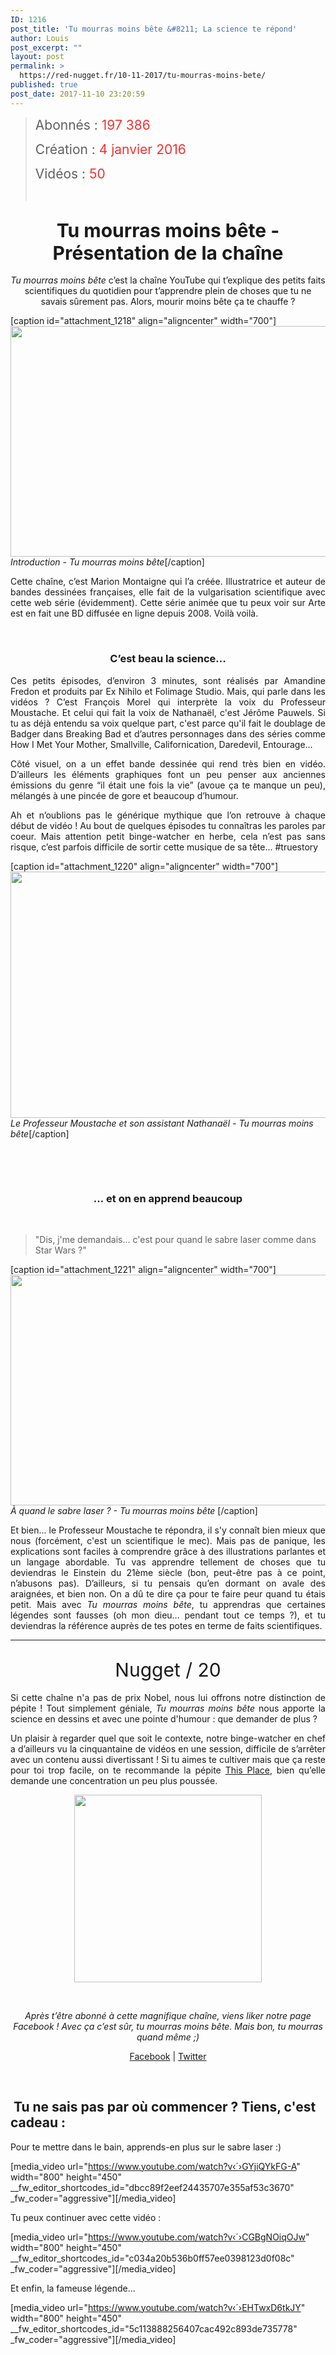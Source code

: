 ```yaml
---
ID: 1216
post_title: 'Tu mourras moins bête &#8211; La science te répond'
author: Louis
post_excerpt: ""
layout: post
permalink: >
  https://red-nugget.fr/10-11-2017/tu-mourras-moins-bete/
published: true
post_date: 2017-11-10 23:20:59
---
```

<blockquote><span style="font-size: 21px;">Abonnés : <span style="color: #f43131;">197 386</span></span>

<span style="font-size: 21px;">Création :&nbsp;<span style="color: #f43131;">4 janvier 2016</span></span>

<span style="font-size: 21px;">Vidéos : <span style="color: #f43131;">50</span></span>
<p style="text-align: center;">&nbsp;</p>
</blockquote>
<h2 style="text-align: center;"><span style="font-size: 30px;">Tu mourras moins bête - Présentation de la chaîne</span></h2>
<p style="text-align: center;"><span style="font-weight: 400;"><em>Tu mourras moins bête</em> c’est la chaîne YouTube qui t’explique des petits faits scientifiques du quotidien pour t’apprendre plein de choses que tu ne savais sûrement pas. Alors, mourir moins bête ça te chauffe ?</span></p>
<p style="text-align: center;"><span style="font-weight: 400;">
</span></p>


[caption id="attachment_1218" align="aligncenter" width="700"]<img class="wp-image-1218" src="https://red-nugget.fr/wp-content/uploads/2017/11/TMMB_Intro.gif" alt="" width="700" height="369"> <em>Introduction - Tu mourras moins bête</em>[/caption]
<p style="text-align: justify;"><span style="font-weight: 400;">Cette chaîne, c’est Marion Montaigne qui l’a créée. Illustratrice et auteur de bandes dessinées françaises, elle fait de la vulgarisation scientifique avec cette web série (évidemment). Cette série animée que tu peux voir sur Arte est en fait une BD diffusée en ligne depuis 2008. Voilà voilà.</span></p>
&nbsp;
<h3 style="text-align: center;">C’est beau la science...</h3>
<p style="text-align: justify;"><span style="font-weight: 400;">Ces petits épisodes, d’environ 3 minutes, sont réalisés par Amandine Fredon et produits par Ex Nihilo et Folimage Studio. Mais, qui parle dans les vidéos ? C’est François Morel qui interprète la voix du Professeur Moustache. Et celui qui fait la voix de Nathanaël, c'est Jérôme Pauwels. Si tu as déjà entendu sa voix quelque part, c'est parce qu'il fait le doublage de Badger dans Breaking Bad et d’autres personnages dans des séries comme How I Met Your Mother, Smallville, Californication, Daredevil, Entourage...</span></p>
<p style="text-align: justify;"><span style="font-weight: 400;">Côté visuel, on a un effet bande dessinée qui rend très bien en vidéo. D’ailleurs les éléments graphiques font un peu penser aux anciennes émissions du genre “il était une fois la vie” (avoue ça te manque un peu), mélangés à une pincée de gore et beaucoup d’humour.</span></p>
<p style="text-align: justify;"><span style="font-weight: 400;">Ah et n’oublions pas le générique mythique que l’on retrouve à chaque début de vidéo ! Au bout de quelques épisodes tu connaîtras les paroles par coeur. Mais attention petit binge-watcher en herbe, cela n’est pas sans risque, c’est parfois difficile de sortir cette musique de sa tête… #truestory</span></p>


[caption id="attachment_1220" align="aligncenter" width="700"]<img class="wp-image-1220" src="https://red-nugget.fr/wp-content/uploads/2017/11/Tu-mourras-moins-bête-professeur-moustache.jpeg" alt="" width="700" height="394"> <em>Le Professeur Moustache et son assistant Nathanaël - Tu mourras moins bête</em>[/caption]

&nbsp;

&nbsp;
<h3 style="text-align: center;">...&nbsp;et on en apprend beaucoup</h3>
&nbsp;
<blockquote><span style="font-weight: 400;">"Dis, j'me demandais... c'est pour quand le sabre laser comme dans Star Wars ?"</span></blockquote>
[caption id="attachment_1221" align="aligncenter" width="700"]<img class="wp-image-1221" src="https://red-nugget.fr/wp-content/uploads/2017/11/TMMB_laser.gif" alt="" width="700" height="369"> <em>À quand le sabre laser ? - Tu mourras moins bête </em>[/caption]
<p style="text-align: justify;"><span style="font-weight: 400;">Et bien... le Professeur Moustache te répondra, il s'y connaît bien mieux que nous (forcément, c'est un scientifique le mec). Mais pas de panique, les explications sont faciles à comprendre grâce à des illustrations parlantes et un langage abordable. Tu vas apprendre tellement de choses que tu deviendras le Einstein du 21ème siècle (bon, peut-être pas à ce point, n’abusons pas). D’ailleurs, si tu pensais qu’en dormant on avale des araignées, et bien non. On a dû te dire ça pour te faire peur quand tu étais petit. Mais avec <em>Tu mourras moins bête</em>, tu apprendras que certaines légendes sont fausses (oh mon dieu… pendant tout ce temps ?), et tu deviendras la référence auprès de tes potes en terme de faits scientifiques.</span></p>


<hr>

<h2 style="text-align: center;"><span style="font-weight: 400; font-size: 30px;">Nugget / 20</span></h2>
<p style="text-align: justify;"><span style="font-weight: 400;">Si cette chaîne n'a pas de prix Nobel, nous lui offrons notre distinction de pépite ! Tout simplement géniale, <em>Tu mourras moins bête</em> nous apporte la science en dessins et avec une pointe d'humour : que demander de plus ?</span></p>
<p style="text-align: justify;"><span style="font-weight: 400;">Un plaisir à regarder quel que soit le contexte, notre binge-watcher en chef a d’ailleurs vu la cinquantaine de vidéos en une session, difficile de s’arrêter avec un contenu aussi divertissant ! Si tu aimes te cultiver mais que ça reste pour toi trop facile, on te recommande la pépite <a href="https://red-nugget.fr/28-10-2017/this-place/">This Place</a>, bien qu’elle demande une concentration un peu plus poussée.</span></p>
<p style="text-align: center;"><img class="aligncenter wp-image-1217 size-full" src="https://red-nugget.fr/wp-content/uploads/2017/11/Approved_TMMB.png" alt="" width="300" height="300"></p>
&nbsp;
<p style="text-align: center;"><i><span style="font-weight: 400;">Après t’être abonné à cette magnifique chaîne, viens liker notre page Facebook ! Avec ça c’est sûr, tu mourras moins bête. Mais bon, tu mourras quand même ;)</span></i></p>
<p style="text-align: center;"><a href="https://www.facebook.com/RedNuggetBlog/" target="_blank" rel="noopener">Facebook</a> | <a href="https://twitter.com/rednugget_blog" target="_blank" rel="noopener">Twitter</a></p>
&nbsp;
<h2>&nbsp;Tu ne sais pas par où commencer ? Tiens, c'est cadeau :</h2>
Pour te mettre dans le bain, apprends-en plus sur le sabre laser :)

[media_video url="https://www.youtube.com/watch?v‹´›GYjiQYkFG-A" width="800" height="450" __fw_editor_shortcodes_id="dbcc89f2eef24435707e355af53c3670" _fw_coder="aggressive"][/media_video]
<p style="text-align: left;">Tu peux continuer avec cette vidéo :</p>

[media_video url="https://www.youtube.com/watch?v‹´›CGBgNOiqOJw" width="800" height="450" __fw_editor_shortcodes_id="c034a20b536b0ff57ee0398123d0f08c" _fw_coder="aggressive"][/media_video]
<p style="text-align: justify;">Et enfin, la fameuse légende...</p>

[media_video url="https://www.youtube.com/watch?v‹´›EHTwxD6tkJY" width="800" height="450" __fw_editor_shortcodes_id="5c113888256407cac492c893de735778" _fw_coder="aggressive"][/media_video]
<p style="margin-bottom: 10px;">&nbsp;</p>